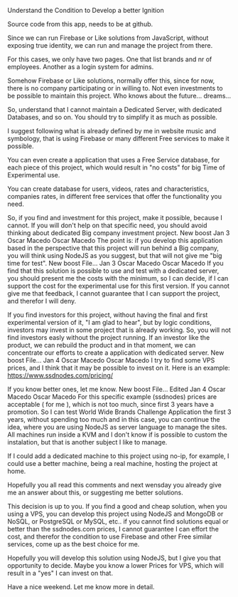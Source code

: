 Understand the Condition to Develop a better Ignition

Source code from this app, needs to be at github. 

Since we can run Firebase or Like solutions from JavaScript, without exposing true identity, we can run and manage the project from there. 

For this cases, we only have two pages. 
One that list brands and nr of employees. 
Another as a login system for admins. 

Somehow Firebase or Like solutions, normally offer this, since for now, there is no company participating or in willing to. Not even investments to be possible to maintain this project. Who knows about the future... dreams... 

So, understand that I cannot maintain a Dedicated Server, with dedicated Databases, and so on. You should try to simplify it as much as possible.

I suggest following what is already defined by me in website music and symbology, that is using Firebase or many different Free services to make it possible.

You can even create a application that uses a Free Service database, for each piece of this project, which would result in "no costs" for big Time of Experimental use. 

You can create database for users, videos, rates and characteristics, companies rates, in different free services that offer the functionality you need.

So, if you find and investment for this project, make it possible, because I cannot. 
If you will don't help on that specific need, you should avoid thinking about dedicated Big company investment project. 
New boost
Jan 3
Oscar Macedo
Oscar Macedo
The point is: if you develop this application based in the perspective that this project will run behind a Big company, you will think using NodeJS as you suggest, but that will not give me "big time for test". 
New boost
File…
Jan 3
Oscar Macedo
Oscar Macedo
If you find that this solution is possible to use and test with a dedicated server, you should present me the costs with the minimum, so I can decide, if I can support the cost for the experimental use for this first version. If you cannot give me that feedback, I cannot guarantee that I can support the project, and therefor I will deny. 

If you find investors for this project, without having the final and first experimental version of it, "I am glad to hear", but by logic conditions, investors may invest in some project that is already working. So, you will not find investors easly without the project running. If an investor like the product, we can rebuild the product and in that moment, we can concentrate our efforts to create a application with dedicated server. 
New boost
File…
Jan 4
Oscar Macedo
Oscar Macedo
I try to find some VPS prices, and I think that it may be possible to invest on it. Here is an example: https://www.ssdnodes.com/pricing/

If you know better ones, let me know. 
New boost
File…
Edited Jan 4
Oscar Macedo
Oscar Macedo
For this specific example (ssdnodes) prices are acceptable ( for me ), which is not too much, since first 3 years have a promotion. So I can test World Wide Brands Challenge Application the first 3 years, without spending too much and in this case, you can continue the idea, where you are using NodeJS as server language to manage the sites. All machines run inside a KVM and I don't know if is possible to custom the instalation, but that is another subject I like to manage. 

If I could add a dedicated machine to this project using no-ip, for example, I could use a better machine, being a real machine, hosting the project at home. 

Hopefully you all read this comments and next wensday you already give me an answer about this, or suggesting me better solutions. 

This decision is up to you.  If you find a good and cheap solution, when you using a VPS, you can develop this project using NodeJS and MongoDB or NoSQL, or PostgreSQL or MySQL, etc.. if you cannot find solutions equal or better than the ssdnodes.com prices, I cannot guarantee I can effort the cost, and therefor the condition to use Firebase and other Free similar services, come up as the best choice for me. 

Hopefully you will develop this solution using NodeJS, but I give you that opportunity to decide. Maybe you know a lower Prices for VPS, which will result in a "yes" I can invest on that. 

Have a nice weekend. Let me know more in detail. 
